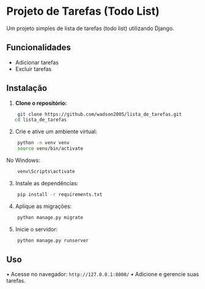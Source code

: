 # Projeto de Tarefas (Todo List)

Um projeto simples de lista de tarefas (todo list) utilizando Django.

## Funcionalidades
- Adicionar tarefas
- Excluir tarefas

## Instalação
1. **Clone o repositório:**

```sh
    git clone https://github.com/wadson2005/lista_de_tarefas.git
   cd lista_de_tarefas
```

2. Crie e ative um ambiente virtual:

```sh
    python -m venv venv
    source venv/bin/activate 
```

 No Windows:

```sh
    venv\Scripts\activate
```

3. Instale as dependências:

```sh
    pip install -r requirements.txt
```

4. Aplique as migrações:

```sh
    python manage.py migrate
```

5. Inicie o servidor:

```sh
    python manage.py runserver
```

## Uso
• Acesse no navegador: `http://127.0.0.1:8000/`
• Adicione e gerencie suas tarefas.